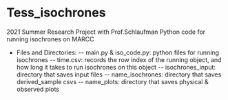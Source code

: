 # Tess_isochrones
2021 Summer Research Project with Prof.Schlaufman
Python code for running isochrones on MARCC

- Files and Directories:
 -- main.py & iso_code.py: python files for running isochrones
 -- time.csv: records the row index of the running object, and how long it takes to run isochrones on this object
 -- isochrones_input: directory that saves input files
 -- name_isochrones: directory that saves derived_sample csvs
 -- name_plots: directory that saves physical & observed plots
